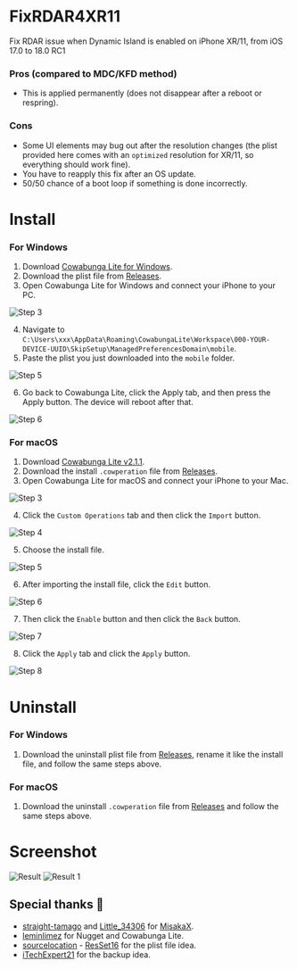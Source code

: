 # FixRDAR4XR11
Fix RDAR issue when Dynamic Island is enabled on iPhone XR/11, from iOS 17.0 to 18.0 RC1

### Pros (compared to MDC/KFD method)
- This is applied permanently (does not disappear after a reboot or respring).

### Cons
- Some UI elements may bug out after the resolution changes (the plist provided here comes with an `optimized` resolution for XR/11, so everything should work fine).
- You have to reapply this fix after an OS update.
- 50/50 chance of a boot loop if something is done incorrectly.

# Install
### For Windows
1. Download [Cowabunga Lite for Windows](https://github.com/Avangelista/CowabungaLiteWindows).
2. Download the plist file from [Releases](https://github.com/HorizonUnix/FixRDAR4XR11/releases).
3. Open Cowabunga Lite for Windows and connect your iPhone to your PC.

![Step 3](Img/1.png)

4. Navigate to `C:\Users\xxx\AppData\Roaming\CowabungaLite\Workspace\000-YOUR-DEVICE-UUID\SkipSetup\ManagedPreferencesDomain\mobile`.
5. Paste the plist you just downloaded into the `mobile` folder.

![Step 5](Img/2.png)

6. Go back to Cowabunga Lite, click the Apply tab, and then press the Apply button. The device will reboot after that.

![Step 6](Img/3.png)

### For macOS
1. Download [Cowabunga Lite v2.1.1](https://github.com/HorizonUnix/FixRDAR4XR11/releases).
2. Download the install `.cowperation` file from [Releases](https://github.com/HorizonUnix/FixRDAR4XR11/releases).
3. Open Cowabunga Lite for macOS and connect your iPhone to your Mac.

![Step 3](Img/mac1.png)

4. Click the `Custom Operations` tab and then click the `Import` button.

![Step 4](Img/mac2.png)

5. Choose the install file.

![Step 5](Img/mac3.png)

6. After importing the install file, click the `Edit` button.

![Step 6](Img/mac4.png)

7. Then click the `Enable` button and then click the `Back` button.

![Step 7](Img/mac5.png)

8. Click the `Apply` tab and click the `Apply` button.

![Step 8](Img/mac6.png)

# Uninstall
### For Windows

1. Download the uninstall plist file from [Releases](https://github.com/HorizonUnix/FixRDAR4XR11/releases), rename it like the install file, and follow the same steps above.

### For macOS

1. Download the uninstall `.cowperation` file from [Releases](https://github.com/HorizonUnix/FixRDAR4XR11/releases) and follow the same steps above.

# Screenshot

![Result](Img/result.png)
![Result 1](Img/result1.png)

## Special thanks 💖

- [straight-tamago](https://x.com/straight_tamago) and [Little_34306](https://x.com/Little_34306) for [MisakaX](https://github.com/straight-tamago/misakaX).
- [leminlimez](https://x.com/leminlimez) for Nugget and Cowabunga Lite.
- [sourcelocation](https://github.com/sourcelocation/) - [ResSet16](https://github.com/sourcelocation/ResSet16) for the plist file idea.
- [iTechExpert21](https://x.com/iTechExpert21) for the backup idea.
